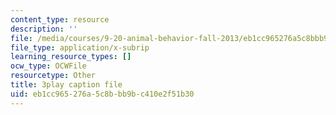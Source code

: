 ```yaml
---
content_type: resource
description: ''
file: /media/courses/9-20-animal-behavior-fall-2013/eb1cc965276a5c8bbb9bc410e2f51b30_472230.vtt
file_type: application/x-subrip
learning_resource_types: []
ocw_type: OCWFile
resourcetype: Other
title: 3play caption file
uid: eb1cc965-276a-5c8b-bb9b-c410e2f51b30
---
```

